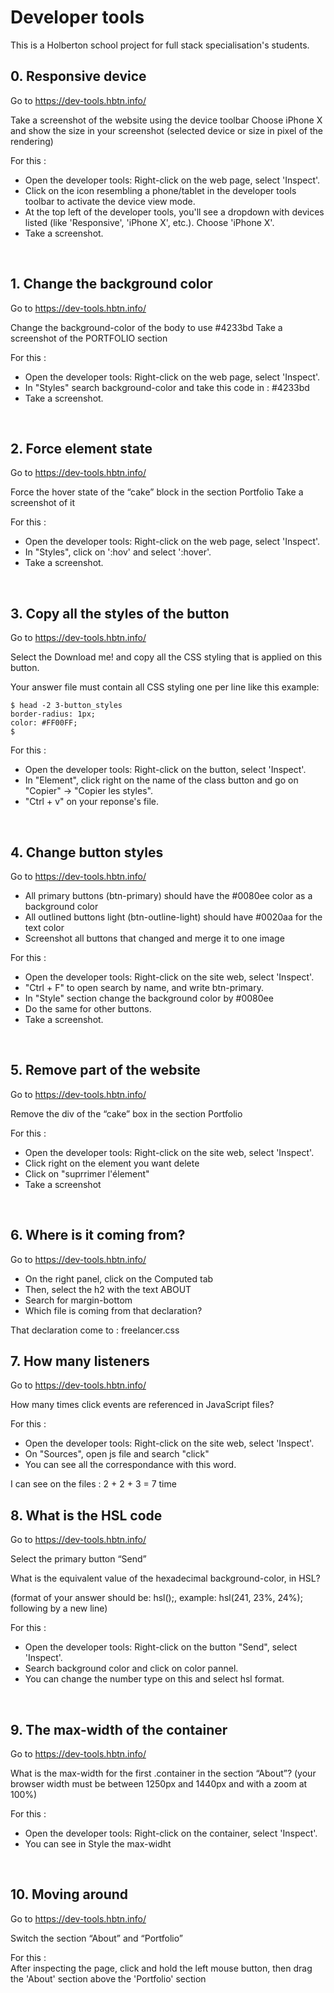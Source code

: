 # Developer tools
This is a Holberton school project for full stack specialisation's students.

## 0. Responsive device
Go to https://dev-tools.hbtn.info/<br>

Take a screenshot of the website using the device toolbar Choose iPhone X and show the size in your screenshot (selected device or size in pixel of the rendering)<br>

For this :
- Open the developer tools: Right-click on the web page, select 'Inspect'.
- Click on the icon resembling a phone/tablet in the developer tools toolbar to activate the device view mode.
- At the top left of the developer tools, you'll see a dropdown with devices listed (like 'Responsive', 'iPhone X', etc.). Choose 'iPhone X'.
- Take a screenshot.
<br>

## 1. Change the background color
Go to https://dev-tools.hbtn.info/<br>

Change the background-color of the body to use #4233bd Take a screenshot of the PORTFOLIO section<br>

For this :
- Open the developer tools: Right-click on the web page, select 'Inspect'.
- In "Styles" search background-color and take this code in : #4233bd
- Take a screenshot.
<br>

## 2. Force element state
Go to https://dev-tools.hbtn.info/<br>

Force the hover state of the “cake” block in the section Portfolio Take a screenshot of it<br>

For this :
- Open the developer tools: Right-click on the web page, select 'Inspect'.
- In "Styles", click on ':hov' and select ':hover'.
- Take a screenshot.
<br>

## 3. Copy all the styles of the button
Go to https://dev-tools.hbtn.info/

Select the Download me! and copy all the CSS styling that is applied on this button.

Your answer file must contain all CSS styling one per line like this example:
```
$ head -2 3-button_styles
border-radius: 1px;
color: #FF00FF;
$
```
For this :
- Open the developer tools: Right-click on the button, select 'Inspect'.
- In "Element", click right on the name of the class button and go on "Copier" -> "Copier les styles".
- "Ctrl + v" on your reponse's file.
<br>

## 4. Change button styles
Go to https://dev-tools.hbtn.info/<br>

- All primary buttons (btn-primary) should have the #0080ee color as a background color
- All outlined buttons light (btn-outline-light) should have #0020aa for the text color
- Screenshot all buttons that changed and merge it to one image


For this :
- Open the developer tools: Right-click on the site web, select 'Inspect'.
- "Ctrl  + F" to open search by name, and write btn-primary.
- In "Style" section change the background color by #0080ee
- Do the same for other buttons.
- Take a screenshot.
<br>

## 5. Remove part of the website
Go to https://dev-tools.hbtn.info/<br>

Remove the div of the “cake” box in the section Portfolio<br>

For this :
- Open the developer tools: Right-click on the site web, select 'Inspect'.
- Click right on the element you want delete
- Click on "suprrimer l'élement"
- Take a screenshot
<br>

## 6. Where is it coming from?
Go to https://dev-tools.hbtn.info/<br>

- On the right panel, click on the Computed tab
- Then, select the h2 with the text ABOUT
- Search for margin-bottom
- Which file is coming from that declaration?

That declaration come to : freelancer.css
<br>


## 7. How many listeners
Go to https://dev-tools.hbtn.info/<br>

How many times click events are referenced in JavaScript files?<br>

For this :
- Open the developer tools: Right-click on the site web, select 'Inspect'.
- On "Sources", open js file and search "click"
- You can see all the correspondance with this word.

I can see on the files : 2 + 2 + 3 = 7 time
<br>

## 8. What is the HSL code
Go to https://dev-tools.hbtn.info/<br>

Select the primary button “Send”<br>

What is the equivalent value of the hexadecimal background-color, in HSL?<br>

(format of your answer should be: hsl(<VALUES>);, example: hsl(241, 23%, 24%); following by a new line)<br>

For this : 
- Open the developer tools: Right-click on the button "Send", select 'Inspect'.
- Search background color and click on color pannel.
- You can change the number type on this and select hsl format.
<br>

## 9. The max-width of the container
Go to https://dev-tools.hbtn.info/<br>

What is the max-width for the first .container in the section “About”? (your browser width must be between 1250px and 1440px and with a zoom at 100%)<br>

For this :
- Open the developer tools: Right-click on the container, select 'Inspect'.
- You can see in Style the max-widht
<br>

## 10. Moving around
Go to https://dev-tools.hbtn.info/<br>

Switch the section “About” and “Portfolio”<br>

For this :<br>
After inspecting the page, click and hold the left mouse button, then drag the 'About' section above the 'Portfolio' section
<br>
